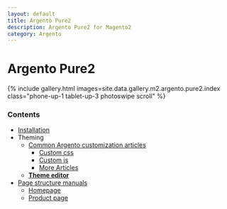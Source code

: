 ```yaml
---
layout: default
title: Argento Pure2
description: Argento Pure2 for Magento2
category: Argento
---
```


# Argento Pure2

{% include gallery.html images=site.data.gallery.m2.argento.pure2.index class="phone-up-1 tablet-up-3 photoswipe scroll" %}

### Contents

 -  [Installation](/m2/argento/installation/)
 -  Theming
    -  [Common Argento customization articles](/m2/argento/customization/)
       - [Custom css](/m2/argento/customization/custom-css/)
       - [Custom js](/m2/argento/customization/custom-js/)
       - [More Articles](/m2/argento/customization/)
    -  [**Theme editor**](theme-editor/)
 -  [Page structure manuals](page-structure/)
    -  [Homepage](page-structure/homepage/)
    -  [Product page](page-structure/product-page/)
